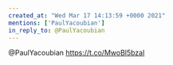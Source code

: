 ```yaml
---
created_at: "Wed Mar 17 14:13:59 +0000 2021"
mentions: ['PaulYacoubian']
in_reply_to: @PaulYacoubian
---
```


@PaulYacoubian https://t.co/MwoBl5bzal